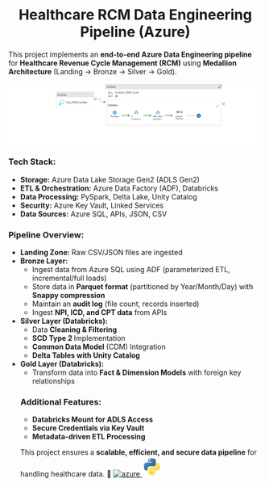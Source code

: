 <h1 align="center">Healthcare RCM Data Engineering Pipeline (Azure)</h1>
<p align="left">This project implements an <b>end-to-end Azure Data Engineering pipeline</b> for <b>Healthcare Revenue Cycle Management (RCM)</b> using  <b>Medallion Architecture</b> (Landing → Bronze → Silver → Gold).
<!-- <a href="https://www.python.org" target="_blank" rel="noreferrer"> <img src="https://raw.githubusercontent.com/devicons/devicon/master/icons/python/python-original.svg" alt="python" width="40" height="40"/> </a>
<a href="https://www.oracle.com/" target="_blank" rel="noreferrer"> <img src="https://raw.githubusercontent.com/devicons/devicon/master/icons/oracle/oracle-original.svg" alt="oracle" width="40" height="40"/> </a>
<a href="https://kafka.apache.org/" target="_blank" rel="noreferrer"> <img src="https://www.vectorlogo.zone/logos/apache_kafka/apache_kafka-icon.svg" alt="kafka" width="40" height="40"/> </a> <a href="https://www.mysql.com/" target="_blank" rel="noreferrer"> <img src="https://raw.githubusercontent.com/devicons/devicon/master/icons/mysql/mysql-original-wordmark.svg" alt="mysql" width="40" height="40"/> </a> -->
</p>

<p align="center"> <img src="images/adf_001.png" width="600"> </p>

<h3 align="left">Tech Stack:</h3>

<ul>
  <li><b>Storage:</b> Azure Data Lake Storage Gen2 (ADLS Gen2)</li>
  <li><b>ETL & Orchestration:</b> Azure Data Factory (ADF), Databricks</li>
  <li><b>Data Processing:</b> PySpark, Delta Lake, Unity Catalog</li>
  <li><b>Security:</b> Azure Key Vault, Linked Services</li>
  <li><b>Data Sources:</b> Azure SQL, APIs, JSON, CSV</li>
</ul>

<h3 align="left">Pipeline Overview:</h3>

<ul>
  <li><b>Landing Zone:</b> Raw CSV/JSON files are ingested</li>
  <li><b>Bronze Layer:</b> 
    <ul> 
      <li>Ingest data from Azure SQL using ADF (parameterized ETL, incremental/full loads)</li>
      <li>Store data in <b>Parquet format</b> (partitioned by Year/Month/Day) with <b>Snappy compression</b></li>
      <li>Maintain an <b>audit log</b> (file count, records inserted)</li>
      <li>Ingest <b>NPI, ICD, and CPT data</b> from APIs</li></ul>
  </li>
  <li><b>Silver Layer (Databricks):</b> 
    <ul> 
      <li>Data <b>Cleaning & Filtering</b> </li>
      <li><b>SCD Type 2 </b> Implementation</li>
      <li><b>Common Data Model</b>  (CDM) Integration</li>
      <li><b>Delta Tables with Unity Catalog</b> </li></ul>
  </li>
  <li><b>Gold Layer (Databricks):</b> 
    <ul> 
      <li>Transform data into <b>Fact & Dimension Models</b> with foreign key relationships</li>
  </li>
</ul>

<h3 align="left">Additional Features:</h3>
<ul>
  <li><b>Databricks Mount for ADLS Access</b></li>
  <li><b>Secure Credentials via Key Vault</b></li>
  <li><b>Metadata-driven ETL Processing</b></li>
</ul>

<p align="left"> This project ensures a <b>scalable, efficient, and secure data pipeline</b> for handling healthcare data. 🚀 <a href="https://azure.microsoft.com/en-in/" target="_blank" rel="noreferrer"> <img src="https://www.vectorlogo.zone/logos/microsoft_azure/microsoft_azure-icon.svg" alt="azure" width="40" height="40"/> </a> <a href="https://www.python.org" target="_blank" rel="noreferrer"> <img src="https://raw.githubusercontent.com/devicons/devicon/master/icons/python/python-original.svg" alt="python" width="40" height="40"/> </a>  </p>



